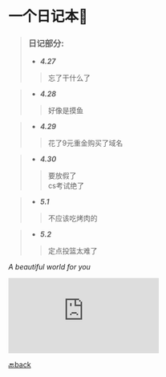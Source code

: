 # 一个日记本📖

> ### 日记部分:
> 
> * ***4.27***    
 >> 忘了干什么了     
 
> * ***4.28***   
 >> 好像是摸鱼   
 
> * ***4.29***   
 >> 花了9元重金购买了域名   
 
> * ***4.30***  
 >> 要放假了    
 >> cs考试绝了    

> * ***5.1***  
 >> 不应该吃烤肉的   

 > * ***5.2***
   >> 定点投篮太难了

*A beautiful world for you*
 
![night](https://pics.images.ac.cn/image/5ead455c61a0f.html)


[🔙back](www.yuweisun.top)
